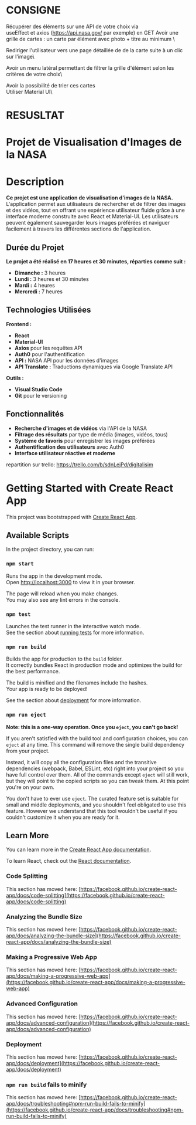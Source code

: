 # CONSIGNE 
Récupérer des éléments sur une  API  de votre choix via \
useEffect et axios (https://api.nasa.gov/ par exemple) en GET
Avoir une grille de cartes : un carte par élément avec photo + titre au minimum \

Rediriger l'utilisateur vers une page détaillée de de la carte suite à un clic sur l'image\

Avoir un menu latéral permettant de filtrer la grille d'élément selon les critères de votre choix\

Avoir la possibilité de trier ces cartes\
Utiliser Material UI\


# RESUSLTAT
# Projet de Visualisation d'Images de la NASA

# Description
**Ce projet est une application de visualisation d'images de la NASA.** L'application permet aux utilisateurs de rechercher et de filtrer des images et des vidéos, tout en offrant une expérience utilisateur fluide grâce à une interface moderne construite avec React et Material-UI. Les utilisateurs peuvent également sauvegarder leurs images préférées et naviguer facilement à travers les différentes sections de l'application.

## Durée du Projet
**Le projet a été réalisé en 17 heures et 30 minutes, réparties comme suit :**

- **Dimanche :** 3 heures
- **Lundi :** 3 heures et 30 minutes
- **Mardi :** 4 heures
- **Mercredi :** 7 heures

## Technologies Utilisées
**Frontend :**
- **React**
- **Material-UI**
- **Axios** pour les requêtes API
- **Auth0** pour l'authentification
- **API :** NASA API pour les données d'images
- **API Translate :** Traductions dynamiques via Google Translate API

**Outils :**
- **Visual Studio Code**
- **Git** pour le versioning

## Fonctionnalités
- **Recherche d'images et de vidéos** via l'API de la NASA
- **Filtrage des résultats** par type de média (images, vidéos, tous)
- **Système de favoris** pour enregistrer les images préférées
- **Authentification des utilisateurs** avec Auth0
- **Interface utilisateur réactive et moderne**


repartition sur trello:  https://trello.com/b/sdnLejPd/digitalisim

# Getting Started with Create React App

This project was bootstrapped with [Create React App](https://github.com/facebook/create-react-app).

## Available Scripts

In the project directory, you can run:

### `npm start`

Runs the app in the development mode.\
Open [http://localhost:3000](http://localhost:3000) to view it in your browser.

The page will reload when you make changes.\
You may also see any lint errors in the console.

### `npm test`

Launches the test runner in the interactive watch mode.\
See the section about [running tests](https://facebook.github.io/create-react-app/docs/running-tests) for more information.

### `npm run build`

Builds the app for production to the `build` folder.\
It correctly bundles React in production mode and optimizes the build for the best performance.

The build is minified and the filenames include the hashes.\
Your app is ready to be deployed!

See the section about [deployment](https://facebook.github.io/create-react-app/docs/deployment) for more information.

### `npm run eject`

**Note: this is a one-way operation. Once you `eject`, you can't go back!**

If you aren't satisfied with the build tool and configuration choices, you can `eject` at any time. This command will remove the single build dependency from your project.

Instead, it will copy all the configuration files and the transitive dependencies (webpack, Babel, ESLint, etc) right into your project so you have full control over them. All of the commands except `eject` will still work, but they will point to the copied scripts so you can tweak them. At this point you're on your own.

You don't have to ever use `eject`. The curated feature set is suitable for small and middle deployments, and you shouldn't feel obligated to use this feature. However we understand that this tool wouldn't be useful if you couldn't customize it when you are ready for it.

## Learn More

You can learn more in the [Create React App documentation](https://facebook.github.io/create-react-app/docs/getting-started).

To learn React, check out the [React documentation](https://reactjs.org/).

### Code Splitting

This section has moved here: [https://facebook.github.io/create-react-app/docs/code-splitting](https://facebook.github.io/create-react-app/docs/code-splitting)

### Analyzing the Bundle Size

This section has moved here: [https://facebook.github.io/create-react-app/docs/analyzing-the-bundle-size](https://facebook.github.io/create-react-app/docs/analyzing-the-bundle-size)

### Making a Progressive Web App

This section has moved here: [https://facebook.github.io/create-react-app/docs/making-a-progressive-web-app](https://facebook.github.io/create-react-app/docs/making-a-progressive-web-app)

### Advanced Configuration

This section has moved here: [https://facebook.github.io/create-react-app/docs/advanced-configuration](https://facebook.github.io/create-react-app/docs/advanced-configuration)

### Deployment

This section has moved here: [https://facebook.github.io/create-react-app/docs/deployment](https://facebook.github.io/create-react-app/docs/deployment)

### `npm run build` fails to minify

This section has moved here: [https://facebook.github.io/create-react-app/docs/troubleshooting#npm-run-build-fails-to-minify](https://facebook.github.io/create-react-app/docs/troubleshooting#npm-run-build-fails-to-minify)

